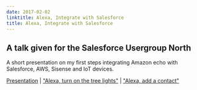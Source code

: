 ```yaml
---
date: 2017-02-02
linktitle: Alexa, Integrate with Salesforce
title: Alexa, Integrate with Salesforce
---
```


## A talk given for the Salesforce Usergroup North

A short presentation on my first steps integrating Amazon echo with Salesforce, AWS, Sisense and IoT devices. 

[Presentation](https://www2.slideshare.net/MichaelPearce13/alexa-integrate-salesforce)
| ["Alexa, turn on the tree lights"](https://youtu.be/75ca4Eg2t1Y)
| ["Alexa, add a contact"](https://youtu.be/gtfQdAUpw98)